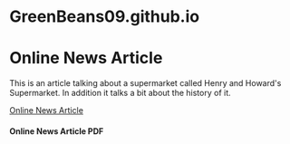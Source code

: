 # GreenBeans09.github.io
<h1>Online News Article</h1>
<p>This is an article talking about a supermarket called Henry and Howard's Supermarket. In addition it talks a bit about the history of it.</p> 
<a href="greenbeans09.github.io/WebDesign/OnlineNewsArticle.html" target="_self"> Online News Article</a>
<h4>Online News Article PDF</h4>
